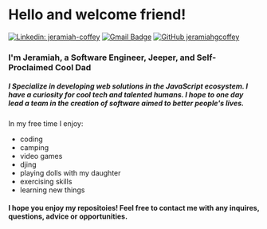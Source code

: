 # Hello and welcome friend!
[![Linkedin: jeramiah-coffey](https://img.shields.io/badge/-jeramiahcoffey-blue?style=flat-square&logo=Linkedin&logoColor=white&link=https://www.linkedin.com/in/jeramiah-coffey/)](https://www.linkedin.com/in/jeramiah-coffey/)
[![Gmail Badge](https://img.shields.io/badge/-jeramiah@jeramiahcoffey.com-c14438?style=flat-square&logo=Gmail&logoColor=white&link=mailto:jeramiah@jeramiahcoffey.com)](mailto:jeramiah@jeramiahcoffey.com)
[![GitHub jeramiahgcoffey](https://img.shields.io/github/followers/jeramiahgcoffey?label=follow&style=social)](https://github.com/jeramiahgcoffey)


### I'm Jeramiah, a Software Engineer, Jeeper, and Self-Proclaimed Cool Dad

##### I Specialize in developing web solutions in the JavaScript ecosystem. I have a curiosity for cool tech and talented humans. I hope to one day lead a team in the creation of software aimed to better people's lives.

In my free time I enjoy:
- coding
- camping
- video games
- djing
- playing dolls with my daughter
- exercising skills
- learning new things

#### I hope you enjoy my repositoies! Feel free to contact me with any inquires, questions, advice or opportunities.
